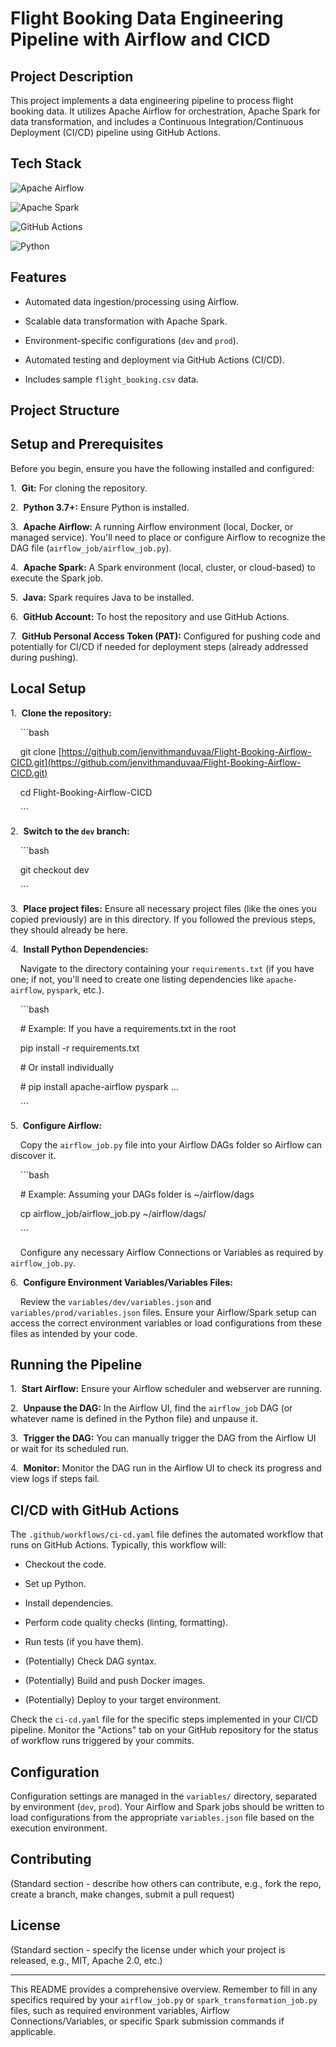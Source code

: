 # Flight Booking Data Engineering Pipeline with Airflow and CICD



## Project Description



This project implements a data engineering pipeline to process flight booking data. It utilizes Apache Airflow for orchestration, Apache Spark for data transformation, and includes a Continuous Integration/Continuous Deployment (CI/CD) pipeline using GitHub Actions.





## Tech Stack



![Apache Airflow](https://commons.wikimedia.org/wiki/File:AirflowLogo.png)

![Apache Spark](https://spark.apache.org/images/spark-logo-trademark.png)

![GitHub Actions](https://github.githubassets.com/images/modules/logos_page/GitHub-Actions.png)

![Python](https://www.python.org/static/community_logos/python-logo-master-v3-TM.png)









## Features



* Automated data ingestion/processing using Airflow.

* Scalable data transformation with Apache Spark.

* Environment-specific configurations (`dev` and `prod`).

* Automated testing and deployment via GitHub Actions (CI/CD).

* Includes sample `flight_booking.csv` data.



## Project Structure







## Setup and Prerequisites



Before you begin, ensure you have the following installed and configured:



1.  **Git:** For cloning the repository.

2.  **Python 3.7+:** Ensure Python is installed.

3.  **Apache Airflow:** A running Airflow environment (local, Docker, or managed service). You'll need to place or configure Airflow to recognize the DAG file (`airflow_job/airflow_job.py`).

4.  **Apache Spark:** A Spark environment (local, cluster, or cloud-based) to execute the Spark job.

5.  **Java:** Spark requires Java to be installed.

6.  **GitHub Account:** To host the repository and use GitHub Actions.

7.  **GitHub Personal Access Token (PAT):** Configured for pushing code and potentially for CI/CD if needed for deployment steps (already addressed during pushing).



## Local Setup



1.  **Clone the repository:**

    ```bash

    git clone [https://github.com/jenvithmanduvaa/Flight-Booking-Airflow-CICD.git](https://github.com/jenvithmanduvaa/Flight-Booking-Airflow-CICD.git)

    cd Flight-Booking-Airflow-CICD

    ```



2.  **Switch to the `dev` branch:**

    ```bash

    git checkout dev

    ```



3.  **Place project files:** Ensure all necessary project files (like the ones you copied previously) are in this directory. If you followed the previous steps, they should already be here.



4.  **Install Python Dependencies:**

    Navigate to the directory containing your `requirements.txt` (if you have one; if not, you'll need to create one listing dependencies like `apache-airflow`, `pyspark`, etc.).

    ```bash

    # Example: If you have a requirements.txt in the root

    pip install -r requirements.txt

    # Or install individually

    # pip install apache-airflow pyspark ...

    ```



5.  **Configure Airflow:**

    Copy the `airflow_job.py` file into your Airflow DAGs folder so Airflow can discover it.

    ```bash

    # Example: Assuming your DAGs folder is ~/airflow/dags

    cp airflow_job/airflow_job.py ~/airflow/dags/

    ```

    Configure any necessary Airflow Connections or Variables as required by `airflow_job.py`.



6.  **Configure Environment Variables/Variables Files:**

    Review the `variables/dev/variables.json` and `variables/prod/variables.json` files. Ensure your Airflow/Spark setup can access the correct environment variables or load configurations from these files as intended by your code.



## Running the Pipeline



1.  **Start Airflow:** Ensure your Airflow scheduler and webserver are running.

2.  **Unpause the DAG:** In the Airflow UI, find the `airflow_job` DAG (or whatever name is defined in the Python file) and unpause it.

3.  **Trigger the DAG:** You can manually trigger the DAG from the Airflow UI or wait for its scheduled run.

4.  **Monitor:** Monitor the DAG run in the Airflow UI to check its progress and view logs if steps fail.



## CI/CD with GitHub Actions



The `.github/workflows/ci-cd.yaml` file defines the automated workflow that runs on GitHub Actions. Typically, this workflow will:



* Checkout the code.

* Set up Python.

* Install dependencies.

* Perform code quality checks (linting, formatting).

* Run tests (if you have them).

* (Potentially) Check DAG syntax.

* (Potentially) Build and push Docker images.

* (Potentially) Deploy to your target environment.



Check the `ci-cd.yaml` file for the specific steps implemented in your CI/CD pipeline. Monitor the "Actions" tab on your GitHub repository for the status of workflow runs triggered by your commits.



## Configuration



Configuration settings are managed in the `variables/` directory, separated by environment (`dev`, `prod`). Your Airflow and Spark jobs should be written to load configurations from the appropriate `variables.json` file based on the execution environment.



## Contributing



(Standard section - describe how others can contribute, e.g., fork the repo, create a branch, make changes, submit a pull request)



## License



(Standard section - specify the license under which your project is released, e.g., MIT, Apache 2.0, etc.)



---



This README provides a comprehensive overview. Remember to fill in any specifics required by your `airflow_job.py` or `spark_transformation_job.py` files, such as required environment variables, Airflow Connections/Variables, or specific Spark submission commands if applicable.


